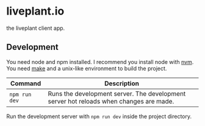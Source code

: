 # liveplant.io

the liveplant client app.

## Development

You need node and npm installed. I recommend you install node with [nvm][]. You need [make][] and a unix-like environment to build the project. 

Command | Description
---|---
`npm run dev` | Runs the development server. The development server hot reloads when changes are made.

Run the development server with `npm run dev` inside the project directory.

[nvm]: https://github.com/creationix/nvm
[make]: https://www.gnu.org/software/make/
